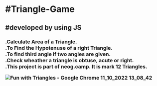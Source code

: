 <h1>#Triangle-Game</h1>

<h2>#developed by using JS</h2>

<h3>.Calculate Area of a Triangle.</br>
.To Find the Hypotenuse of a right Triangle.</br>
.To find third angle if two angles are given.</br>
.Check wheather a triangle is obtuse, acute or right.</br>
.This project is part of neog.camp. It is mark 12 Triangles<h/h3>.</br>


![Fun with Triangles - Google Chrome 11_10_2022 13_08_42](https://user-images.githubusercontent.com/109124944/195188654-02c3b11c-6ba7-4f73-aa01-db8345b9ea50.png)
